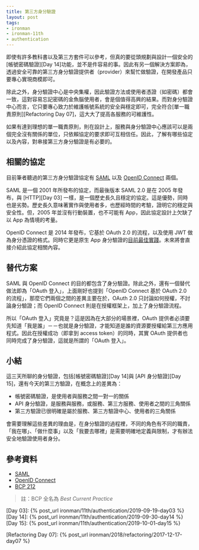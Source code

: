 ```yaml
---
title: 第三方身分驗證
layout: post
tags:
- ironman
- ironman-11th
- authentication
---
```


即使有許多教科書以及第三方套件可以參考，但真的要從頭規劃與設計一個安全的[帳號密碼驗證][Day 14]功能，並不是件容易的事。因此有另一個解決方案即為，透過安全可靠的第三方身分驗證提供者（provider）來幫忙做驗證，在開發產品只要專心實現商模即可。

除此之外，身分驗證中心是中央集權，因此驗證方法或使用者憑證（如密碼）都會一致，這對容易忘記密碼的金魚腦使用者，會是個值得高興的結果。而對身分驗證中心而言，它只要專心致力於維護帳號系統的安全與穩定即可，完全符合[單一職責原則][Refactoring Day 07]，這大大了提高各服務的可維護性。

如果有達到理想的單一職責原則，則在設計上，服務與身分驗證中心應該可以是兩個完全沒有關係的單位，只依賴協定的要求即可互相信任。因此，了解有哪些協定以及內容，對串接第三方身分驗證是有必要的。

## 相關的協定

目前筆者聽過的第三方身分驗證協定有 [SAML][] 以及 [OpenID Connect][] 兩個。
 
SAML 是一個 2001 年所發布的協定，而最後版本 SAML 2.0 是在 2005 年發布，與 [HTTP][Day 03] 一樣，是一個歷史長久且穩定的協定。這是優勢，同時也是劣勢。歷史長久意味著實作與使用者多，也歷經時間的考驗，證明它的穩定與安全性。但，2005 年並沒有行動裝置，也不可能有 App，因此協定設計上欠缺了以 App 為情境的考量。

OpenID Connect 是 2014 年發布，它基於 OAuth 2.0 的流程，以及使用 JWT 做為身分憑證的格式。同時它更是原生 App 身分驗證的[目前最佳實踐][BCP 212]。未來將會直接介紹此協定相關內容。

## 替代方案

SAML 與 OpenID Connect 的目的都包含了身分驗證。除此之外，還有一個替代做法即為「OAuth 登入」，上面剛好也提到「OpenID Connect 基於 OAuth 2.0 的流程」，那麼它們兩個之間的差異主要在於，OAuth 2.0 只討論如何授權，不討論身分驗證；而 OpenID Connect 則是在授權框架上，加上了身分驗證流程。

所以「OAuth 登入」究竟是？這是因為在大部分的場景裡，OAuth 提供者必須要先知道「我是誰」－－也就是身分驗證，才能知道是誰的資源要授權給第三方應用程式。因此在授權成功（即拿到 access token）的同時，其實 OAuth 提供者也同時完成了身分驗證，這就是所謂的「OAuth 登入」。

## 小結

這三天所聊的身分驗證，包括[帳號密碼驗證][Day 14]與 [API 身分驗證][Day 15]，還有今天的第三方驗證，在概念上的差異為：

* 帳號密碼驗證，是使用者與服務之間一對一的關係
* API 身分驗證，是服務與服務，或服務、第三方服務、使用者之間的三角關係
* 第三方驗證已很明確是屬於服務、第三方驗證中心、使用者的三角關係

會需要理解這些差異的理由是，在身分驗證的過程裡，不同的角色有不同的職責，「我在哪」、「做什麼事」以及「我要去哪裡」是需要明確地定義與限制，才有辦法安全地驗證使用者身分。

## 參考資料

* [SAML][]
* [OpenID Connect][]
* [BCP 212][]

> 註：BCP 全名為 *Best Current Practice*

[SAML]: http://docs.oasis-open.org/security/saml/Post2.0/sstc-saml-tech-overview-2.0.html
[OpenID Connect]: https://openid.net/connect/
[BCP 212]: https://tools.ietf.org/html/bcp212

[Day 03]: {% post_url ironman/11th/authentication/2019-09-19-day03 %}
[Day 14]: {% post_url ironman/11th/authentication/2019-09-30-day14 %}
[Day 15]: {% post_url ironman/11th/authentication/2019-10-01-day15 %}

[Refactoring Day 07]: {% post_url ironman/2018/refactoring/2017-12-17-day07 %}
